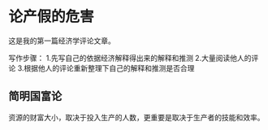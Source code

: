 # 论产假的危害

这是我的第一篇经济学评论文章。

写作步骤：
1.先写自己的依据经济解释得出来的解释和推测
2.大量阅读他人的评论
3.根据他人的评论重新整理下自己的解释和推测是否合理

## 简明国富论

资源的财富大小，取决于投入生产的人数，更重要是取决于生产者的技能和效率。